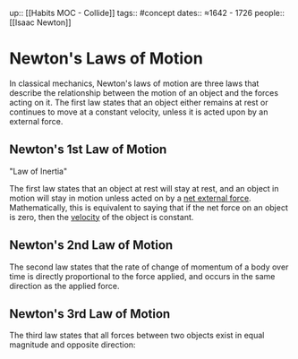up:: [[Habits MOC - Collide]]
tags:: #concept
dates:: ≈1642 - 1726
people:: [[Isaac Newton]]

# Newton's Laws of Motion
In classical mechanics, Newton's laws of motion are three laws that describe the relationship between the motion of an object and the forces acting on it. The first law states that an object either remains at rest or continues to move at a constant velocity, unless it is acted upon by an external force.

## Newton's 1st Law of Motion
"Law of Inertia"

The first law states that an object at rest will stay at rest, and an object in motion will stay in motion unless acted on by a [net external force](https://en.wikipedia.org/wiki/Net_force "Net force"). Mathematically, this is equivalent to saying that if the net force on an object is zero, then the [velocity](https://en.wikipedia.org/wiki/Velocity "Velocity") of the object is constant.

## Newton's 2nd Law of Motion
The second law states that the rate of change of momentum of a body over time is directly proportional to the force applied, and occurs in the same direction as the applied force.

## Newton's 3rd Law of Motion
The third law states that all forces between two objects exist in equal magnitude and opposite direction: